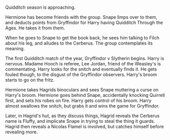 Quidditch season is approaching.

Hermione has become friends with the group. Snape limps over to them, and
deducts points from Gryffindor for Harry having Quidditch Through the Ages. He
takes it from them.

When he goes to Snape to get the book back, he sees him talking to Filch about
his leg, and alludes to the Cerberus. The group contemplates its meaning.

The first Quidditch match of the year, Gryffindor v Slytherin begins. Harry is
nervous. Madame Hooch is referee, Lee Jordan, friend of the Weasley's is
commentating. Harry looks for the snitch and eventually finds it. He gets
fouled though, to the disgust of the Gryffindor observers. Harry's broom starts
to go on the fritz.

Hermione takes Hagrids binoculars and sees Snape muttering a curse on Harry's
broom. Hermione goes behind Snape, accidentally knocking Quirrell first, and
sets his robes on fire. Harry gets control of his broom. Harry almost swallows
the snitch, but grabs it and wins the game for Gryffindor.

Later, in Hagrid's hut, as they discuss things, Hagrid reveals the Cerberus
name is Fluffy, and implicate Snape in trying to steal the thing it guards.
Hagrid then reveals a Nicolas Flamel is involved, but catches himself before
revealing more.



